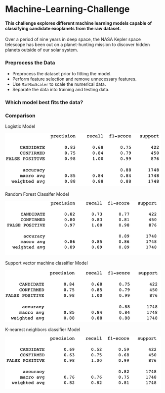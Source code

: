 # Machine-Learning-Challenge

#### This challenge explores different machine learning models capable of classifying candidate exoplanets from the raw dataset.
Over a period of nine years in deep space, the NASA Kepler space telescope has been out on a planet-hunting mission to discover hidden planets outside of our solar system.

### Preprocess the Data

* Preprocess the dataset prior to fitting the model.
* Perform feature selection and remove unnecessary features.
* Use `MinMaxScaler` to scale the numerical data.
* Separate the data into training and testing data.

### Which model best fits the data?




### Comparison

Logistic Model

![Model](img/logistic.png)

Random Forest Classifer Model

![Model](img/forest.png)

Support vector machine classifier Model

![Model](img/SVC.png)

K-nearest neighbors classifier Model

![Model](img/knn.png)



